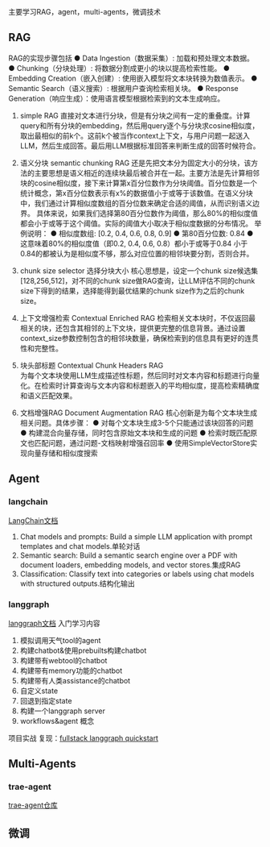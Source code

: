 主要学习RAG，agent，multi-agents，微调技术
## RAG
RAG的实现步骤包括
● Data Ingestion（数据采集）: 加载和预处理文本数据。
● Chunking（分块处理）: 将数据分割成更小的块以提高检索性能。
● Embedding Creation（嵌入创建）: 使用嵌入模型将文本块转换为数值表示。
● Semantic Search（语义搜索）: 根据用户查询检索相关块。
● Response Generation（响应生成）：使用语言模型根据检索到的文本生成响应。

1. simple RAG
直接对文本进行分块，但是有分块之间有一定的重叠度。计算query和所有分块的embedding，然后用query逐个与分块求cosine相似度，取出最相似的前k个。这前k个被当作context上下文，与用户问题一起送入LLM，然后生成回答。最后用LLM根据标准回答来判断生成的回答时候符合。
2. 语义分块 semantic chunking RAG
还是先把文本分为固定大小的分块，该方法的主要思想是语义相近的连续块最后被合并在一起。主要方法是先计算相邻块的cosine相似度，接下来计算第x百分位数作为分块阈值。百分位数是一个统计概念，第x百分位数表示有x%的数据值小于或等于该数值。在语义分块中，我们通过计算相似度数组的百分位数来确定合适的阈值，从而识别语义边界。
具体来说，如果我们选择第80百分位数作为阈值，那么80%的相似度值都会小于或等于这个阈值。实际的阈值大小取决于相似度数据的分布情况。
举例说明：
● 相似度数组: [0.2, 0.4, 0.6, 0.8, 0.9]
● 第80百分位数: 0.84
● 这意味着80%的相似度值（即0.2, 0.4, 0.6, 0.8）都小于或等于0.84
小于0.84的都被认为是相似度不够，那么对应位置的相邻块要分割，否则合并。
3. chunk size selector 选择分块大小
核心思想是，设定一个chunk size候选集[128,256,512]，对不同的chunk size做RAG查询，让LLM评估不同的chunk size下得到的结果，选择能得到最优结果的chunk size作为之后的chunk size。
4. 上下文增强检索 Contextual Enriched RAG
检索相关文本块时，不仅返回最相关的块，还包含其相邻的上下文块，提供更完整的信息背景。通过设置context_size参数控制包含的相邻块数量，确保检索到的信息具有更好的连贯性和完整性。

5. 块头部标题 Contextual Chunk Headers RAG  
为每个文本块使用LLM生成描述性标题，然后同时对文本内容和标题进行向量化。在检索时计算查询与文本内容和标题嵌入的平均相似度，提高检索精确度和语义匹配效果。

6. 文档增强RAG Document Augmentation RAG
核心创新是为每个文本块生成相关问题。具体步骤：
● 对每个文本块生成3-5个只能通过该块回答的问题
● 构建混合向量存储，同时包含原始文本块和生成的问题
● 检索时既匹配原文也匹配问题，通过问题-文档映射增强召回率
● 使用SimpleVectorStore实现向量存储和相似度搜索
## Agent
### langchain
[LangChain文档](https://python.langchain.com/docs/concepts/)
1. Chat models and prompts: Build a simple LLM application with prompt templates and chat models.单轮对话
2. Semantic search: Build a semantic search engine over a PDF with document loaders, embedding models, and vector stores.集成RAG
3. Classification: Classify text into categories or labels using chat models with structured outputs.结构化输出
### langgraph 
[langgraph文档](https://langchain-ai.github.io/langgraph/agents/agents/)
入门学习内容
1. 模拟调用天气tool的agent
2. 构建chatbot&使用prebuilts构建chatbot
3. 构建带有webtool的chatbot
4. 构建带有memory功能的chatbot
5. 构建带有人类assistance的chatbot
6. 自定义state
7. 回退到指定state
8. 构建一个langgraph server
9. workflows&agent 概念

项目实战
复现：[fullstack langgraph quickstart](https://github.com/google-gemini/gemini-fullstack-langgraph-quickstart)

## Multi-Agents
### trae-agent
[trae-agent仓库](https://github.com/bytedance/trae-agent)
## 微调
